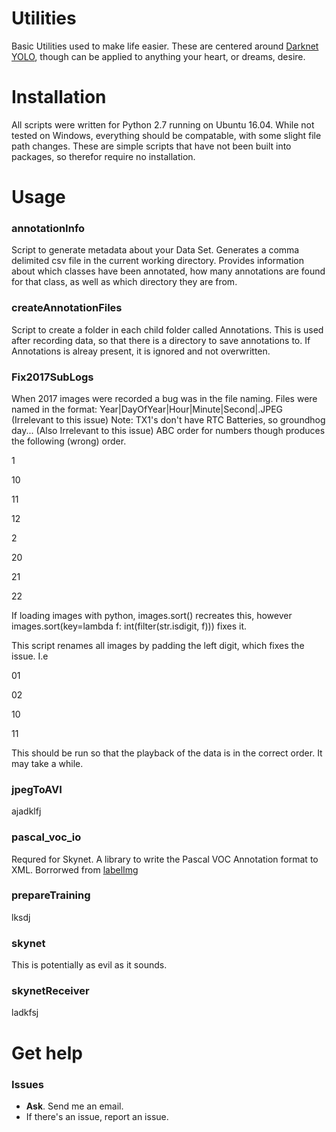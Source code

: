 # Utilities

Basic Utilities used to make life easier. These are centered around [Darknet YOLO](https://pjreddie.com/darknet/yolo/), though can be applied to anything your heart, or dreams, desire.


# Installation

All scripts were written for Python 2.7 running on Ubuntu 16.04. While not tested on Windows, everything should be compatable, with some slight file path changes. These are simple scripts that have not been built into packages, so therefor require no installation. 

# Usage

### annotationInfo
Script to generate metadata about your Data Set. Generates a comma delimited csv file in the current working directory. Provides information about which classes have been annotated, how many annotations are found for that class, as well as which directory they are from.

### createAnnotationFiles
Script to create a folder in each child folder called Annotations. This is used after recording data, so that there is a directory to save annotations to. If Annotations is alreay present, it is ignored and not overwritten.

### Fix2017SubLogs
When 2017 images were recorded a bug was in the file naming.
Files were named in the format: Year|DayOfYear|Hour|Minute|Second|.JPEG (Irrelevant to this issue)
Note: TX1's don't have RTC Batteries, so groundhog day... (Also Irrelevant to this issue)
ABC order for numbers though produces the following (wrong) order.

1

10

11

12

2

20

21

22


If loading images with python, images.sort() recreates this, however
images.sort(key=lambda f: int(filter(str.isdigit, f))) fixes it.

This script renames all images by padding the left digit, which fixes the issue. I.e


01

02 

10

11

This should be run so that the playback of the data is in the correct order. It may take a while.

### jpegToAVI
ajadklfj

### pascal_voc_io
Requred for Skynet. A library to write the Pascal VOC Annotation format to XML. Borrorwed from [labelImg](https://github.com/tzutalin/labelImg)

### prepareTraining
lksdj

### skynet
This is potentially as evil as it sounds.

### skynetReceiver
ladkfsj


# Get help

### Issues
* **Ask**. Send me an email.
* If there's an issue, report an issue.
